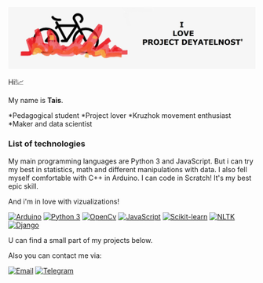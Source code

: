 [![Header](https://github.com/abnegantes/abnegantes/blob/main/шапка.jpg)]()

Hi!📈

My name is **Tais**.

*Pedagogical student
*Project lover
*Kruzhok movement enthusiast
*Maker and data scientist

###  List of technologies

My main programming languages are Python 3 and JavaScript. But i can try my best in statistics, math and different manipulations with data. I also fell myself comfortable with C++ in Arduino.
I can code in Scratch! It's my best epic skill.

And i'm in love with vizualizations!

[![Arduino](https://img.shields.io/badge/-Arduino-blue)]()
[![Python 3](https://img.shields.io/badge/-Python%203-lightgrey)]()
[![OpenCv](https://img.shields.io/badge/-OpenCV-orange)]()
[![JavaScript](https://img.shields.io/badge/-JavaScript-yellow)]()
[![Scikit-learn](https://img.shields.io/badge/-Scikt--learn-green)]()
[![NLTK](https://img.shields.io/badge/-NLTK-red)]()
[![Django](https://img.shields.io/badge/-Django-yellow)]()

U can find a small part of my projects below.

Also you can contact me via:

[![Email](https://img.shields.io/badge/-Email-de4343?logo=Gmail&logoColor=white&link=mailto:tkorghebin@gmail.com)](mailto:tssakhi@gmail.com)
[![Telegram](https://img.shields.io/badge/-Telegram-blue?logo=telegram&link=https://t.me/littlecoin)](https://t.me/abnegantes)
